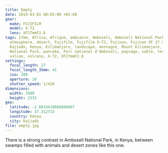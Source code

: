 ```yaml
---
title: Empty
date: 2019-03-01 08:03:00 +02:00
gear:
  make: FUJIFILM
  model: X-T2
  lens: XF27mmF2.8
tags: 27mm, Africa, Afrique, ambiance, Amboseli, Amboseli National Park,
  atmosphere, désert, Fujifilm, Fujifilm X-T2, Fujinon, Fujinon XF 27 mm f/2.8,
  Kajiado, Kenya, Kilimanjaro, landscape, montagne, Mount Kilimanjaro, mountain,
  National Park, pancake, Parc national d'Amboseli, paysage, sable, terre,
  volcan, volcano, X-T2, XF27mmF2.8
settings:
  focal_length: 27
  focal_length_35mm: 41
  iso: 200
  aperture: 10
  shutter_speed: 1/420
dimensions:
  width: 3500
  height: 2333
geo:
  latitude: -2.6633416666666667
  longitude: 37.312715
  country: Kenya
  city: Kajiado
file: empty.jpg
---
```


There is a strong contrast in Amboseli National Park, in Kenya, between swamps filled with animals and desert zones like this one.
